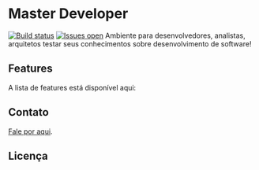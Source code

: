 # Master Developer

[![Build status](https://ci.appveyor.com/api/projects/status/uhebof5f9jiu0ysmb4j0?svg=true)](https://ci.appveyor.com/project/masterdeveloper1000/masterdeveloper)
[![Issues open](https://img.shields.io/github/issues-raw/masterdeveloper1000/masterdeveloper.svg)](https://huboard.com/code-cracker/code-cracker/)
Ambiente para desenvolvedores, analistas, arquitetos testar seus conhecimentos sobre desenvolvimento de software!
    
## Features

A lista de features está disponível aqui: 

## Contato

 [Fale por aqui](XXXXXX).
 
 ## Licença
 
 
